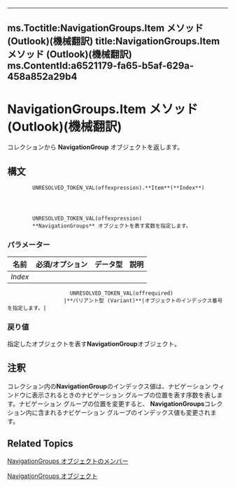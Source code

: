 

---
ms.Toctitle:NavigationGroups.Item メソッド (Outlook)(機械翻訳)
title:NavigationGroups.Item メソッド (Outlook)(機械翻訳)
ms.ContentId:a6521179-fa65-b5af-629a-458a852a29b4
---
# NavigationGroups.Item メソッド (Outlook)(機械翻訳)




コレクションから **NavigationGroup** オブジェクトを返します。

## 構文

            UNRESOLVED_TOKEN_VAL(offexpression).**Item**(**Index**)




            UNRESOLVED_TOKEN_VAL(offexpression)
            **NavigationGroups** オブジェクトを表す変数を指定します。

### パラメーター

|**名前**|**必須/オプション**|**データ型**|**説明**|
|---|---|---|---|
|*Index*|
                        UNRESOLVED_TOKEN_VAL(offrequired)
                      |**バリアント型 (Variant)**|オブジェクトのインデックス番号を指定します。|



### 戻り値
指定したオブジェクトを表す**NavigationGroup**オブジェクト。





## 注釈
コレクション内の**NavigationGroup**のインデックス値は、ナビゲーション ウィンドウに表示されるときのナビゲーション グループの位置を表す序数を表します。ナビゲーション グループの位置を変更すると、 **NavigationGroups**コレクション内に含まれるナビゲーション グループのインデックス値も変更されます。



## Related Topics

[NavigationGroups オブジェクトのメンバー](c87e7f44-7dc3-ac9d-c0b8-a5c0b60688d3.md)

[NavigationGroups オブジェクト](07206203-36a9-7467-3a89-24fa2a7c2b1f.md)




